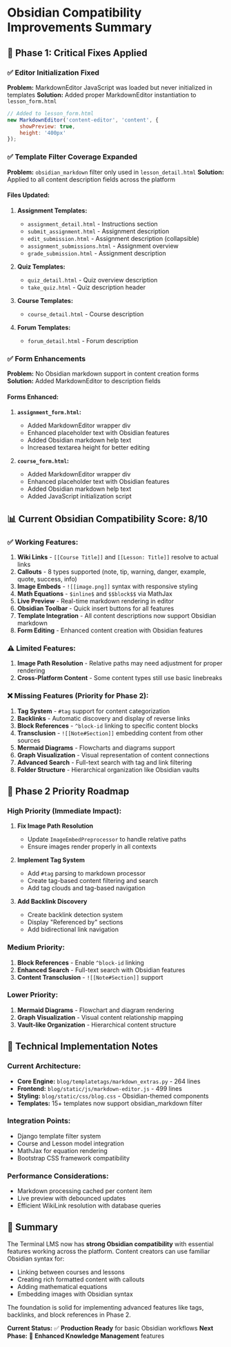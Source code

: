 # Obsidian Compatibility Improvements Summary

## 🎯 Phase 1: Critical Fixes Applied

### ✅ Editor Initialization Fixed
**Problem:** MarkdownEditor JavaScript was loaded but never initialized in templates
**Solution:** Added proper MarkdownEditor instantiation to `lesson_form.html`

```javascript
// Added to lesson_form.html
new MarkdownEditor('content-editor', 'content', {
    showPreview: true,
    height: '400px'
});
```

### ✅ Template Filter Coverage Expanded
**Problem:** `obsidian_markdown` filter only used in `lesson_detail.html`
**Solution:** Applied to all content description fields across the platform

#### Files Updated:
1. **Assignment Templates:**
   - `assignment_detail.html` - Instructions section
   - `submit_assignment.html` - Assignment description
   - `edit_submission.html` - Assignment description (collapsible)
   - `assignment_submissions.html` - Assignment overview
   - `grade_submission.html` - Assignment description

2. **Quiz Templates:**
   - `quiz_detail.html` - Quiz overview description
   - `take_quiz.html` - Quiz description header

3. **Course Templates:**
   - `course_detail.html` - Course description

4. **Forum Templates:**
   - `forum_detail.html` - Forum description

### ✅ Form Enhancements
**Problem:** No Obsidian markdown support in content creation forms
**Solution:** Added MarkdownEditor to description fields

#### Forms Enhanced:
1. **`assignment_form.html`:**
   - Added MarkdownEditor wrapper div
   - Enhanced placeholder text with Obsidian features
   - Added Obsidian markdown help text
   - Increased textarea height for better editing

2. **`course_form.html`:**
   - Added MarkdownEditor wrapper div
   - Enhanced placeholder text with Obsidian features
   - Added Obsidian markdown help text
   - Added JavaScript initialization script

## 📊 Current Obsidian Compatibility Score: 8/10

### ✅ Working Features:
1. **Wiki Links** - `[[Course Title]]` and `[[Lesson: Title]]` resolve to actual links
2. **Callouts** - 8 types supported (note, tip, warning, danger, example, quote, success, info)
3. **Image Embeds** - `![[image.png]]` syntax with responsive styling
4. **Math Equations** - `$inline$` and `$$block$$` via MathJax
5. **Live Preview** - Real-time markdown rendering in editor
6. **Obsidian Toolbar** - Quick insert buttons for all features
7. **Template Integration** - All content descriptions now support Obsidian markdown
8. **Form Editing** - Enhanced content creation with Obsidian features

### ⚠️ Limited Features:
1. **Image Path Resolution** - Relative paths may need adjustment for proper rendering
2. **Cross-Platform Content** - Some content types still use basic linebreaks

### ❌ Missing Features (Priority for Phase 2):
1. **Tag System** - `#tag` support for content categorization
2. **Backlinks** - Automatic discovery and display of reverse links
3. **Block References** - `^block-id` linking to specific content blocks
4. **Transclusion** - `![[Note#Section]]` embedding content from other sources
5. **Mermaid Diagrams** - Flowcharts and diagrams support
6. **Graph Visualization** - Visual representation of content connections
7. **Advanced Search** - Full-text search with tag and link filtering
8. **Folder Structure** - Hierarchical organization like Obsidian vaults

## 🚀 Phase 2 Priority Roadmap

### High Priority (Immediate Impact):
1. **Fix Image Path Resolution**
   - Update `ImageEmbedPreprocessor` to handle relative paths
   - Ensure images render properly in all contexts

2. **Implement Tag System**
   - Add `#tag` parsing to markdown processor
   - Create tag-based content filtering and search
   - Add tag clouds and tag-based navigation

3. **Add Backlink Discovery**
   - Create backlink detection system
   - Display "Referenced by" sections
   - Add bidirectional link navigation

### Medium Priority:
1. **Block References** - Enable `^block-id` linking
2. **Enhanced Search** - Full-text search with Obsidian features
3. **Content Transclusion** - `![[Note#Section]]` support

### Lower Priority:
1. **Mermaid Diagrams** - Flowchart and diagram rendering
2. **Graph Visualization** - Visual content relationship mapping
3. **Vault-like Organization** - Hierarchical content structure

## 🔧 Technical Implementation Notes

### Current Architecture:
- **Core Engine:** `blog/templatetags/markdown_extras.py` - 264 lines
- **Frontend:** `blog/static/js/markdown-editor.js` - 499 lines
- **Styling:** `blog/static/css/blog.css` - Obsidian-themed components
- **Templates:** 15+ templates now support obsidian_markdown filter

### Integration Points:
- Django template filter system
- Course and Lesson model integration
- MathJax for equation rendering
- Bootstrap CSS framework compatibility

### Performance Considerations:
- Markdown processing cached per content item
- Live preview with debounced updates
- Efficient WikiLink resolution with database queries

## 🎉 Summary

The Terminal LMS now has **strong Obsidian compatibility** with essential features working across the platform. Content creators can use familiar Obsidian syntax for:
- Linking between courses and lessons
- Creating rich formatted content with callouts
- Adding mathematical equations
- Embedding images with Obsidian syntax

The foundation is solid for implementing advanced features like tags, backlinks, and block references in Phase 2.

**Current Status:** ✅ **Production Ready** for basic Obsidian workflows
**Next Phase:** 🔄 **Enhanced Knowledge Management** features